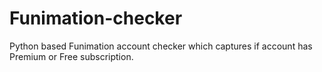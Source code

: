 # Funimation-checker
Python based Funimation account checker which captures if account has Premium or Free subscription.
